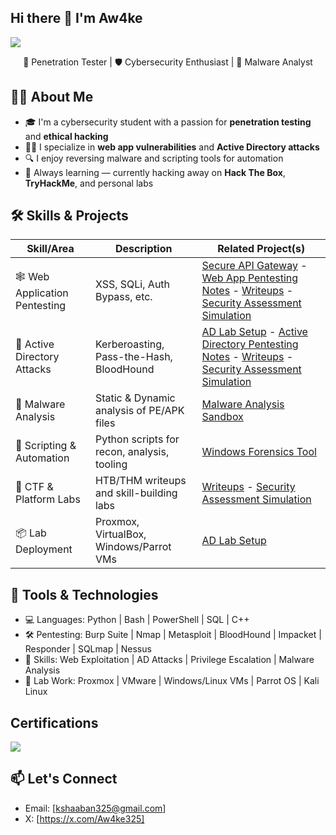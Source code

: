 ## Hi there 👋 I'm Aw4ke
<a href="https://www.linkedin.com/in/khaled-shaaban-184147237"><img src="https://img.shields.io/badge/-LinkedIn-0072b1?&style=for-the-badge&logo=linkedin&logoColor=white" /></a>
<p align="center">
  🔐 Penetration Tester | 🛡️ Cybersecurity Enthusiast | 👾 Malware Analyst
</p>


##  🙋‍♂️ About Me 

- 🎓 I'm a cybersecurity student with a passion for **penetration testing** and **ethical hacking**
- 👨‍💻 I specialize in **web app vulnerabilities** and **Active Directory attacks**
- 🔍 I enjoy reversing malware and scripting tools for automation
- 🧠 Always learning — currently hacking away on **Hack The Box**, **TryHackMe**, and personal labs

## 🛠️ Skills & Projects

| Skill/Area                     | Description                                  | Related Project(s)                                                                 |
|-------------------------------|----------------------------------------------|------------------------------------------------------------------------------------|
| 🕸️ Web Application Pentesting | XSS, SQLi, Auth Bypass, etc.                 | [Secure API Gateway](https://github.com/Aw4ke325/Secure-API-Gateway) - [Web App Pentesting Notes]() - [Writeups]() - [Security Assessment Simulation](https://github.com/Aw4ke325/Security-Assessment-Simulation)             |
| 🏰 Active Directory Attacks   | Kerberoasting, Pass-the-Hash, BloodHound     | [AD Lab Setup]() - [Active Directory Pentesting Notes]() - [Writeups]() - [Security Assessment Simulation](https://github.com/Aw4ke325/Security-Assessment-Simulation)                   |
| 🧪 Malware Analysis           | Static & Dynamic analysis of PE/APK files    | [Malware Analysis Sandbox](https://github.com/yourusername/malware-sandbox)       |
| 🧰 Scripting & Automation     | Python scripts for recon, analysis, tooling  | [Windows Forensics Tool ](https://github.com/Aw4ke325/Windows-Forensics-Tool)            |
| 🧠 CTF & Platform Labs        | HTB/THM writeups and skill-building labs     | [Writeups]() - [Security Assessment Simulation](https://github.com/Aw4ke325/Security-Assessment-Simulation)  |
| 📦 Lab Deployment             | Proxmox, VirtualBox, Windows/Parrot VMs      | [AD Lab Setup]()                      |



## 💼 Tools & Technologies

- 💻 Languages:     Python | Bash | PowerShell | SQL | C++ 
- 🛠️ Pentesting:   Burp Suite | Nmap | Metasploit | BloodHound | Impacket | Responder | SQLmap | Nessus
- 🎯 Skills:        Web Exploitation | AD Attacks | Privilege Escalation | Malware Analysis
- 🧪 Lab Work:      Proxmox | VMware | Windows/Linux VMs | Parrot OS | Kali Linux 

## Certifications

<img src="https://api.accredible.com/v1/frontend/credential_website_embed_image/badge/118233881" />

## 📫 Let's Connect
- Email: [kshaaban325@gmail.com]
- X: [https://x.com/Aw4ke325]






